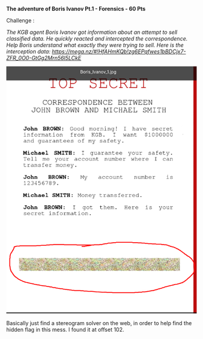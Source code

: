 **The adventure of Boris Ivanov Pt.1 - Forensics - 60 Pts**

Challenge :

*The KGB agent Boris Ivanov got information about an attempt to sell classified data. He quickly reacted and intercepted the correspondence. Help Boris understand what exactly they were trying to sell. Here is the interception data: https://mega.nz/#!HfAHmKQb!zg6EPqfwes1bBDCjx7-ZFR_0O0-GtGg2Mrn56l5LCkE*

![](https://github.com/Kaalig/CTFLearn-Writeups/blob/24367e99d2f8bd0fc4abb8564468cdf070b7536c/images/Pasted%20image%2020250721220200.png)

Basically just find a stereogram solver on the web, in order to help find the hidden flag in this mess. I found it at offset 102.

